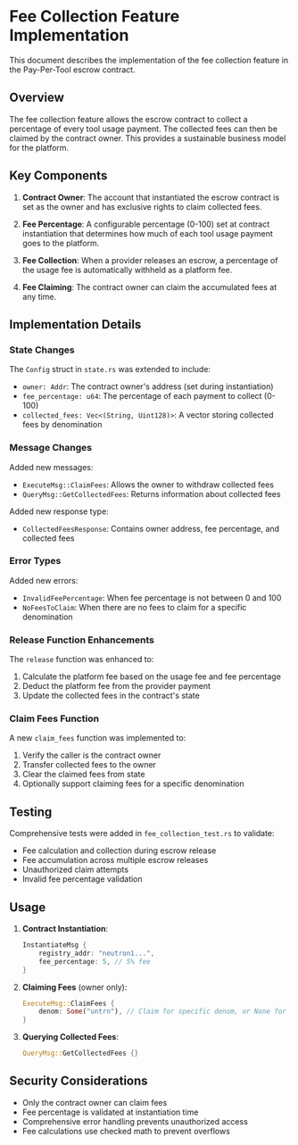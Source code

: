 # Fee Collection Feature Implementation

This document describes the implementation of the fee collection feature in the Pay-Per-Tool escrow contract.

## Overview

The fee collection feature allows the escrow contract to collect a percentage of every tool usage payment. The collected fees can then be claimed by the contract owner. This provides a sustainable business model for the platform.

## Key Components

1. **Contract Owner**: The account that instantiated the escrow contract is set as the owner and has exclusive rights to claim collected fees.

2. **Fee Percentage**: A configurable percentage (0-100) set at contract instantiation that determines how much of each tool usage payment goes to the platform.

3. **Fee Collection**: When a provider releases an escrow, a percentage of the usage fee is automatically withheld as a platform fee.

4. **Fee Claiming**: The contract owner can claim the accumulated fees at any time.

## Implementation Details

### State Changes

The `Config` struct in `state.rs` was extended to include:
- `owner: Addr`: The contract owner's address (set during instantiation)
- `fee_percentage: u64`: The percentage of each payment to collect (0-100)
- `collected_fees: Vec<(String, Uint128)>`: A vector storing collected fees by denomination

### Message Changes

Added new messages:
- `ExecuteMsg::ClaimFees`: Allows the owner to withdraw collected fees
- `QueryMsg::GetCollectedFees`: Returns information about collected fees

Added new response type:
- `CollectedFeesResponse`: Contains owner address, fee percentage, and collected fees

### Error Types

Added new errors:
- `InvalidFeePercentage`: When fee percentage is not between 0 and 100
- `NoFeesToClaim`: When there are no fees to claim for a specific denomination

### Release Function Enhancements

The `release` function was enhanced to:
1. Calculate the platform fee based on the usage fee and fee percentage
2. Deduct the platform fee from the provider payment
3. Update the collected fees in the contract's state

### Claim Fees Function

A new `claim_fees` function was implemented to:
1. Verify the caller is the contract owner
2. Transfer collected fees to the owner
3. Clear the claimed fees from state
4. Optionally support claiming fees for a specific denomination

## Testing

Comprehensive tests were added in `fee_collection_test.rs` to validate:
- Fee calculation and collection during escrow release
- Fee accumulation across multiple escrow releases
- Unauthorized claim attempts
- Invalid fee percentage validation

## Usage

1. **Contract Instantiation**:
   ```rust
   InstantiateMsg {
       registry_addr: "neutron1...",
       fee_percentage: 5, // 5% fee
   }
   ```

2. **Claiming Fees** (owner only):
   ```rust
   ExecuteMsg::ClaimFees {
       denom: Some("untrn"), // Claim for specific denom, or None for all
   }
   ```

3. **Querying Collected Fees**:
   ```rust
   QueryMsg::GetCollectedFees {}
   ```

## Security Considerations

- Only the contract owner can claim fees
- Fee percentage is validated at instantiation time
- Comprehensive error handling prevents unauthorized access
- Fee calculations use checked math to prevent overflows